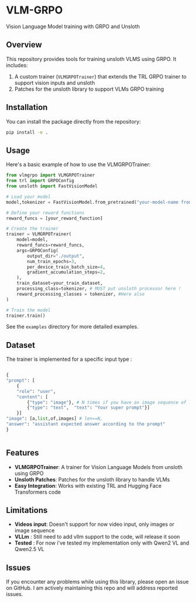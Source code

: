 # VLM-GRPO

Vision Language Model training with GRPO and Unsloth

## Overview

This repository provides tools for training unsloth VLMS using GRPO. It includes:

1. A custom trainer (`VLMGRPOTrainer`) that extends the TRL GRPO trainer to support vision inputs and unsloth
2. Patches for the unsloth library to support VLMs GRPO training

## Installation

You can install the package directly from the repository:

```bash
pip install -e .
```

## Usage

Here's a basic example of how to use the VLMGRPOTrainer:

```python
from vlmgrpo import VLMGRPOTrainer
from trl import GRPOConfig
from unsloth import FastVisionModel

# Load your model
model,tokenizer = FastVisionModel.from_pretrained("your-model-name from unsloth available VLMs")

# Define your reward functions
reward_funcs = [your_reward_function]

# Create the trainer
trainer = VLMGRPOTrainer(
    model=model,
    reward_funcs=reward_funcs,
    args=GRPOConfig(
        output_dir="./output",
        num_train_epochs=3,
        per_device_train_batch_size=4,
        gradient_accumulation_steps=2,
    ),
    train_dataset=your_train_dataset,
    processing_class=tokenizer, # MUST put unsloth processor here !
    reward_processing_classes = tokenizer, #Here also
)

# Train the model
trainer.train()
```

See the `examples` directory for more detailed examples.
## Dataset

The trainer is implemented for a specific input type : 

```python

{
"prompt": [
    {
    "role": "user",
    "content": [
        {"type": "image"}, # N times if you have an image sequence of length N
        {"type": "text",  "text": "Your super prompt"}]
    }]
"image": [a,list,of,images] # len==N,
"answer": "assistant expected answer according to the prompt"
}



```

## Features

- **VLMGRPOTrainer**: A trainer for Vision Language Models from unsloth using GRPO
- **Unsloth Patches**: Patches for the unsloth library to handle VLMs
- **Easy Integration**: Works with existing TRL and Hugging Face Transformers code

## Limitations
- **Videos input**: Doesn't support for now video input, only images or image sequence
- **VLLm** : Still need to add vllm support to the code, will release it soon
- **Tested** : For now i've tested my implementation only with Qwen2 VL and Qwen2.5 VL


## Issues

If you encounter any problems while using this library, please open an issue on GitHub. I am actively maintaining this repo and will address reported issues.
